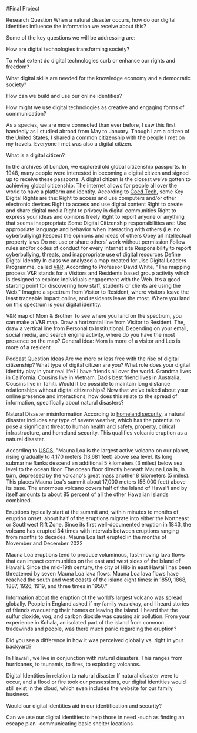 #Final Project

Research Question
When a natural disaster occurs, how do our digital identities influence the information we receive about this?

Some of the key questions we will be addressing are: 

How are digital technologies transforming society? 

To what extent do digital technologies curb or enhance our rights and freedom? 

What digital skills are needed for the knowledge economy and a democratic society? 

How can we build and use our online identities? 

How might we use digital technologies as creative and engaging forms of communication?

As a species, we are more connected than ever before, I saw this first handedly as I studied abroad from May to January. Though I am a citizen of the United States, I shared a common citizenship with the people I met on my travels. Everyone I met was also a digital citizen. 

What is a digital citizen? 

In the archives of London, we explored old global citizenship passports. In 1948, many people were interested in becoming a digital citizen and signed up to receive these passports.  A digital citizen is the closest we’ve gotten to achieving global citizenship. The internet allows for people all over the world to have a platform and identity. According to [Coed Tech](http://laurabiancoedtech.weebly.com/digital-rights-and-responsibilities.html), some Key Digital Rights are the:
Right to access and use computers and/or other electronic devices
Right to access and use digital content
Right to create and share digital media
Right to privacy in digital communities
Right to express your ideas and opinions freely
Right to report anyone or anything that seems inappropriate
Some Digital Citizenship responsibilities are:
Use appropriate language and behavior when interacting with others (i.e. no cyberbullying)
Respect the opinions and ideas of others
Obey all intellectual property laws
Do not use or share others' work without permission
Follow rules and/or codes of conduct for every Internet site 
Responsibility to report cyberbullying, threats, and inappropriate use of digital resources
Define Digital Identity
In class we analyzed a map created for Jisc Digital Leaders Programme, called [V&R](https://daveowhite.com/vandr/vr-mapping/). According to Professor David White, "The mapping process V&R stands for a Visitors and Residents based group activity which is designed to explore individuals engagement with the Web. It’s a good starting point for discovering how staff, students or clients are using the Web." Imagine a spectrum from Visitor to Resident, where visitors leave the least traceable impact online, and residents leave the most. Where you land on this spectrum is your digital identity.

V&R map of Mom & Brother
To see where you land on the spectrum, you can make a V&R map. Draw a horizontal line from Visitor to Resident. The, draw a vertical line from Personal to Institutional. Depending on your email, social media, and search engine activity, where do you have the most presence on the map?
General idea: Mom is more of a visitor and Leo is more of a resident


Podcast Question Ideas
Are we more or less free with the rise of digital citizenship?
What type of digital citizen are you?
What role does your digital identity play in your real life?
I have friends all over the world. Grandma lives in California. Cousins live in Vietnam. Dad’s best friend lives in Australia. Cousins live in Tahiti. Would it be possible to maintain long distance relationships without digital citizenships?
Now that we’ve talked about your online presence and interactions, how does this relate to the spread of information, specifically about natural disasters?

Natural Disaster misinformation
According to [homeland security](https://www.dhs.gov/natural-disasters), a natural disaster includes any type of severe weather, which has the potential to pose a significant threat to human health and safety, property, critical infrastructure, and homeland security. This qualifies volcanic eruption as a natural disaster.

According to [USGS](https://www.usgs.gov/volcanoes/mauna-loa/volcano-updates), "Mauna Loa is the largest active volcano on our planet, rising gradually to 4,170 meters (13,681 feet) above sea level. Its long submarine flanks descend an additional 5 kilometers (3 miles) below sea level to the ocean floor. The ocean floor directly beneath Mauna Loa is, in turn, depressed by the volcano's great mass another 8 kilometers (5 miles). This places Mauna Loa's summit about 17,000 meters (56,000 feet) above its base. The enormous volcano covers half of the Island of Hawaiʻi and by itself amounts to about 85 percent of all the other Hawaiian Islands combined.

Eruptions typically start at the summit and, within minutes to months of eruption onset, about half of the eruptions migrate into either the Northeast or Southwest Rift Zone. Since its first well-documented eruption in 1843, the volcano has erupted 34 times with intervals between eruptions ranging from months to decades. Mauna Loa last erupted in the months of November and December 2022

Mauna Loa eruptions tend to produce voluminous, fast-moving lava flows that can impact communities on the east and west sides of the Island of Hawaiʻi. Since the mid-19th century, the city of Hilo in east Hawaiʻi has been threatened by seven Mauna Loa lava flows. Mauna Loa lava flows have reached the south and west coasts of the island eight times: in 1859, 1868, 1887, 1926, 1919, and three times in 1950.”

Information about the eruption of the world’s largest volcano was spread globally. People in England asked if my family was okay, and I heard stories of friends evacuating their homes or leaving the island. I heard that the sulfur dioxide, vog, and carbon dioxide was causing air pollution. From your experience in Kohala, an isolated part of the island from common tradewinds and people, was there much panic regarding the eruption? 

Did you see a difference in how it was perceived globally vs. right in your backyard?

In Hawai’i, we live in conjunction with natural disasters. This ranges from hurricanes, to tsunamis, to fires, to exploding volcanos. 

Digital Identities in relation to natural disaster
If natural disaster were to occur, and a flood or fire took our possessions, our digital identities would still exist in the cloud, which even includes the website for our family business. 

Would our digital identities aid in our identification and security?

Can we use our digital identities to help those in need
-such as finding an escape plan
-communicating basic shelter locations
